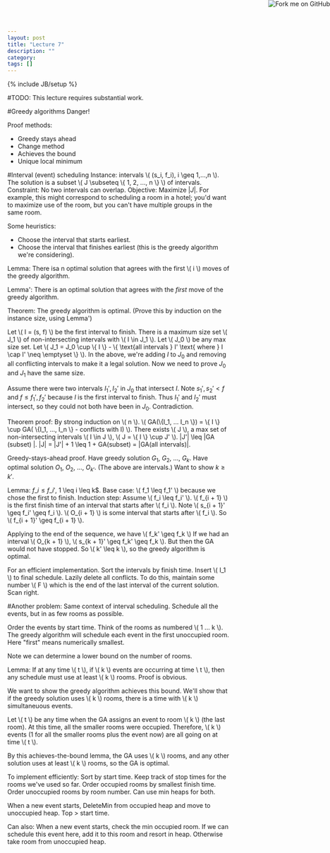 ```yaml
---
layout: post
title: "Lecture 7"
description: ""
category: 
tags: []
---
```

{% include JB/setup %}

<script type="text/javascript"
  src="http://cdn.mathjax.org/mathjax/latest/MathJax.js?config=TeX-AMS-MML_HTMLorMML">
</script>

<script type="text/x-mathjax-config">
  MathJax.Hub.Config({
    tex2jax: {inlineMath: [["$","$"],["\\(","\\)"]]}
  });
</script>
<script type="text/javascript" src="../MathJax.js?config=TeX-AMS_HTML-full"></script>

<a href="https://github.com/emchristiansen/CSE202/tree/gh-pages/_posts">
  <img style="position: absolute; top: 0; right: 0; border: 0;" src="https://s3.amazonaws.com/github/ribbons/forkme_right_darkblue_121621.png" alt="Fork me on GitHub">
</a>

<!--EDIT BELOW THIS LINE, UNLESS YOU ARE DOING SOMETHING SPECIAL.-->

#TODO: This lecture requires substantial work.

#Greedy algorithms
Danger!

Proof methods:

  * Greedy stays ahead
  * Change method
  * Achieves the bound
  * Unique local minimum

#Interval (event) scheduling
Instance: intervals \\( (s\_i, f\_i), i \geq 1,...,n \\).
The solution is a subset \\( J \subseteq \\{ 1, 2, ..., n \\} \\) of intervals.
Constraint: No two intervals can overlap.
Objective: Maximize $|J|$.
For example, this might correspond to scheduling a room in a hotel; you'd want to maximize use of the room, but you can't have multiple groups in the same room.

Some heuristics:

  * Choose the interval that starts earliest.
  * Choose the interval that finishes earliest (this is the greedy algorithm we're considering).

Lemma: There isa n optimal solution that agrees with the first \\( i \\) moves of the greedy algorithm.

Lemma': There is an optimal solution that agrees with the _first_ move of the greedy algorithm.

Theorem: 
The greedy algorithm is optimal.
(Prove this by induction on the instance size, using Lemma')

Let \\( I = (s, f) \\) be the first interval to finish.
There is a maximum size set \\( J\_1 \\) of non-intersecting intervals with \\( I \in J\_1 \\).
Let \\( J\_0 \\) be any max size set.
Let \\( J\_1 = J\_0 \cup \\{ I \\} - \\{ \text{all intervals } I' \text{ where } I \cap I' \neq \emptyset \\} \\).
In the above, we're adding $I$ to $J_0$ and removing all conflicting intervals to make it a legal solution.
Now we need to prove $J_0$ and $J_1$ have the same size.

Assume there were two intervals $I_1', I_2'$ in $J_0$ that intersect $I$.
Note $s_1', s_2' < f$ and $f \leq f_1', f_2'$ because $I$ is the first interval to finish.
Thus $I_1'$ and $I_2'$ must intersect, so they could not both have been in $J_0$.
Contradiction.

Theorem proof: By strong induction on \\( n \\). 
\\( GA(\\{I_1, ... I_n \\}) = \\{ I \\} \cup GA( \\{I_1, ..., I_n \\} - conflicts with I) \\).
There exists \\( J \\), a max set of non-intersecting intervals \\( I \in J \\), \\( J = \\{ I \\} \cup J' \\).
|J'| \leq |GA (subset) |.
|J| = |J'| + 1 \leq 1 + GA(subset) = |GA(all intervals)|.

Greedy-stays-ahead proof.
Have greedy solution $G_1$, $G_2$, ..., $G_k$.
Have optimal solution $O_1$, $O_2$, ..., $O_{k'}$.
(The above are intervals.)
Want to show $k \geq k'$.

Lemma: $f\_i \leq f\_i'$, 1 \leq i \leq k$.
Base case: \\( f\_1 \leq f\_1' \\) because we chose the first to finish.
Induction step: Assume \\( f\_i \leq f\_i' \\).
\\( f\_{i + 1} \\) is the first finish time of an interval that starts after \\( f\_i \\).
Note \\( s_{i + 1}' \geq f\_i' \geq f\_i \\).
\\( O_{i + 1} \\) is some interval that starts after \\( f\_i \\).
So \\( f\_{i + 1}' \geq f\_{i + 1} \\).

Applying to the end of the sequence, we have \\( f\_k' \geq f\_k \\)
If we had an interval \\( O_{k + 1} \\), \\( s\_{k + 1}' \geq f\_k' \geq f\_k \\).
But then the GA would not have stopped.
So \\( k' \leq k \\), so the greedy algorithm is optimal.

For an efficient implementation.
Sort the intervals by finish time.
Insert \\( I_1 \\) to final schedule.
Lazily delete all conflicts.
To do this, maintain some number \\( F \\) which is the end of the last interval of the current solution.
Scan right.

#Another problem:
Same context of interval scheduling.
Schedule all the events, but in as few rooms as possible.

Order the events by start time.
Think of the rooms as numbered \\( 1 ... k \\).
The greedy algorithm will schedule each event in the first unoccupied room.
Here "first" means numerically smallest.

Note we can determine a lower bound on the number of rooms.

Lemma: If at any time \\( t \\), if \\( k \\) events are occurring at time \\ t \\), then any schedule must use at least \\( k \\) rooms.
Proof is obvious.

We want to show the greedy algorithm achieves this bound.
We'll show that if the greedy solution uses \\( k \\) rooms, there is a time with \\( k \\) simultaneuous events.

Let \\( t \\) be any time when the GA assigns an event to room \\( k \\) (the last room).
At this time, all the smaller rooms were occupied.
Therefore, \\( k \\) events (1 for all the smaller rooms plus the event now) are all going on at time \\( t \\).

By this achieves-the-bound lemma, the GA uses \\( k \\) rooms, and any other solution uses at least \\( k \\) rooms, so the GA is optimal.

To implement efficiently:
Sort by start time.
Keep track of stop times for the rooms we've used so far.
Order occupied rooms by smallest finish time.
Order unoccupied rooms by room number.
Can use min heaps for both.

When a new event starts, DeleteMin from occupied heap and move to unoccupied heap.
Top > start time.

Can also:
When a new event starts, check the min occupied room.
If we can schedule this event here, add it to this room and resort in heap.
Otherwise take room from unoccupied heap.
